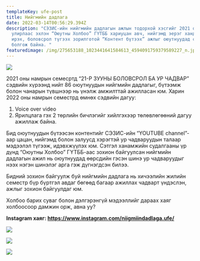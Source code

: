 ```yaml
---
templateKey: ufe-post
title: Нийгмийн дадлага
date: 2022-03-14T00:56:29.394Z
description: "СЭЗИС-ийн нийгмийн дадлагын ажлын тодорхой хэсгийг 2021 оны намрын
  улирлаас эхлэн “Оюутны Холбоо” ГҮТББ хариуцан авч, нийгэмд эерэг хандлага авч
  ирэх, боловсрол түгээх зорилготой “Контент бүтээх” ажлыг оюутнуудад санал
  болгож байна. "
featuredimage: /img/275653188_1023441641584613_4594091759379589227_n.jpg
---
```



![](/img/259824009_631742651316028_7956945117811232993_n.png)

2021 оны намрын семесртд “21-Р ЗУУНЫ БОЛОВСРОЛ БА УР ЧАДВАР” сэдвийн хүрээнд нийт 86 оюутнуудын нийгмийн дадлагыг, бүтээмж болон чанарын түвшнээр нь үнэлж амжилттай ажилласан юм. Харин 2022 оны намрын семестрд өмнөх сэдвийн дагуу:

1. Voice over video
2. Ярилцлага гэх 2 төрлийн бичлэгийг хийлгэхээр төлөвлөгөөний дагуу ажиллаж байна.

Бид оюутнуудын бүтээсэн контентийг СЭЗИС-ийн “YOUTUBE channel”-аар цацан, нийгэмд болон залуусд хэрэгтэй ур чадваруудын талаар мэдээлэл түгээж, идэвхжүүлэх юм. Сэтгэл ханамжийн судалгааны үр дүнд “Оюутны Холбоо” ГҮТББ-аас зохион байгуулсан нийгмийн дадлагын ажил нь оюутнуудад өөрсдийн гэсэн шинэ ур чадваруудыг нээх нэгэн шинэлэг арга гэж дүгнэгдсэн билээ. 

Бидний зохион байгуулж буй нийгмийн дадлага нь хичээлийн жилийн семестр бүр бүртгэл авдаг бөгөөд багаар ажиллах чадварт үндэслэн, ажлыг зохион байгуулдаг юм.

Холбоо барих суваг болон дэлгэрэнгүй мэдээллийг дараах хаяг холбоосоор дамжин орж, авна уу?

**Instagram хаяг: <https://www.instagram.com/niigmiindadlaga.ufe/>**

![](/img/274458604_550630116223133_1338407494077206497_n.jpg)

![](/img/275127277_1330557887432620_5854749517029225136_n.jpg)

![](/img/275466833_510168027439740_6717488000494450919_n.jpg)